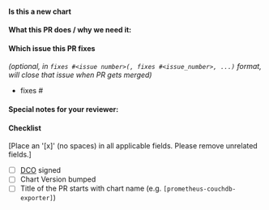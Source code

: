 <!--
Thank you for contributing to prometheus-community/helm-charts. Before you submit this PR we'd like to make sure you are aware of our technical requirements and best practices:

* https://github.com/prometheus-community/helm-charts/blob/main/CONTRIBUTING.md#technical-requirements
* https://helm.sh/docs/chart_best_practices/

For a quick overview across what we will look at reviewing your PR, please read our review guidelines:

// TODO: add a REVIEW_GUIDELINES.md in prometheus-community/helm-charts
* https://github.com/helm/charts/blob/master/REVIEW_GUIDELINES.md

Following our best practices right from the start will accelerate the review process and help get your PR merged quicker.

When updates to your PR are requested, please add new commits and do not squash the history. This will make it easier to identify new changes. The PR will be squashed anyways when it is merged. Thanks.

For fast feedback, please @-mention maintainers that are listed in the Chart.yaml file.

Please make sure you test your changes before you push them. Once pushed, GitHub Actions will run across your changes and do some initial checks and linting. These checks run very quickly. Please check the results. We would like these checks to pass before we even continue reviewing your changes.
-->
#### Is this a new chart

#### What this PR does / why we need it:

#### Which issue this PR fixes
*(optional, in `fixes #<issue number>(, fixes #<issue_number>, ...)` format, will close that issue when PR gets merged)*
  - fixes #

#### Special notes for your reviewer:

#### Checklist
[Place an '[x]' (no spaces) in all applicable fields. Please remove unrelated fields.]
- [ ] [DCO](https://github.com/prometheus-community/helm-charts/blob/main/CONTRIBUTING.md#sign-off-your-work) signed
- [ ] Chart Version bumped
- [ ] Title of the PR starts with chart name (e.g. `[prometheus-couchdb-exporter]`)